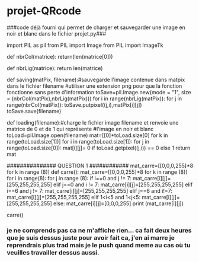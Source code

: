 # projet-QRcode
###code déjà fourni qui permet de charger et sauvegarder une image en noir et blanc dans le fichier projet.py###

import PIL as pil
from PIL import Image
from PIL import ImageTk 

def nbrCol(matrice):
    return(len(matrice[0]))

def nbrLig(matrice):
    return len(matrice)

def saving(matPix, filename):#sauvegarde l'image contenue dans matpix dans le fichier filename
							 #utiliser une extension png pour que la fonction fonctionne sans perte d'information
    toSave=pil.Image.new(mode = "1", size = (nbrCol(matPix),nbrLig(matPix)))
    for i in range(nbrLig(matPix)):
        for j in range(nbrCol(matPix)):
            toSave.putpixel((j,i),matPix[i][j])
    toSave.save(filename)

def loading(filename):#charge le fichier image filename et renvoie une matrice de 0 et de 1 qui représente 
					  #l'image en noir et blanc
    toLoad=pil.Image.open(filename)
    mat=[[0]*toLoad.size[0] for k in range(toLoad.size[1])]
    for i in range(toLoad.size[1]):
        for j in range(toLoad.size[0]):
            mat[i][j]= 0 if toLoad.getpixel((j,i)) == 0 else 1
    return mat

###############  QUESTION 1  ############
mat_carre=[[0,0,0,255]*8 for k in range (8)]
def carre():
    mat_carre=[[0,0,0,255]*8 for k in range (8)]
    for i in range(8):
        for j in range (8):
            if i==0 and j != 7:
                mat_carre[i][j]=[255,255,255,255]
            elif j==0 and i != 7:
                mat_carre[i][j]=[255,255,255,255]
            elif i==6 and j != 7:
                mat_carre[i][j]=[255,255,255,255]
            elif j==6 and i!=7:
                mat_carre[i][j]=[255,255,255,255]
            elif 1<i<5 and 1<j<5:
                mat_carre[i][j]=[255,255,255,255]
            else:
                mat_carre[i][j]=[0,0,0,255]
    print (mat_carre[i][j])


carre()
### je ne comprends pas ca ne m'affiche rien... ca fait deux heures que je suis dessus juste pour avoir fait ca, j'en ai marre je reprendrais plus trad mais je le push quand meme au cas où tu veuilles travailler dessus aussi.